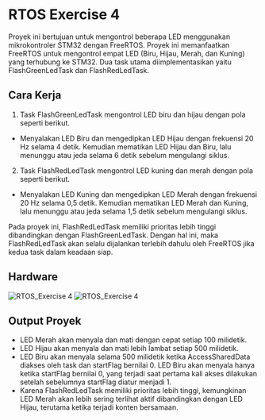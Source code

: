 # RTOS Exercise 4
Proyek ini bertujuan untuk mengontrol beberapa LED menggunakan mikrokontroler STM32 dengan FreeRTOS. Proyek ini memanfaatkan FreeRTOS untuk mengontrol empat LED (Biru, Hijau, Merah, dan Kuning) yang terhubung ke STM32. Dua task utama diimplementasikan yaitu FlashGreenLedTask dan FlashRedLedTask.


## Cara Kerja 
1. Task FlashGreenLedTask mengontrol LED biru dan hijau dengan pola seperti berikut.
- Menyalakan LED Biru dan mengedipkan LED Hijau dengan frekuensi 20 Hz selama 4 detik. Kemudian mematikan LED Hijau dan Biru, lalu menunggu atau jeda selama 6 detik sebelum mengulangi siklus.
2. Task FlashRedLedTask mengontrol LED kuning dan merah dengan pola seperti berikut.
- Menyalakan LED Kuning dan mengedipkan LED Merah dengan frekuensi 20 Hz selama 0,5 detik. Kemudian mematikan LED Merah dan Kuning, lalu menunggu atau jeda selama 1,5 detik sebelum mengulangi siklus.

Pada proyek ini, FlashRedLedTask memiliki prioritas lebih tinggi dibandingkan dengan FlashGreenLedTask. Dengan hal ini, maka FlashRedLedTask akan selalu dijalankan terlebih dahulu oleh FreeRTOS jika kedua task dalam keadaan siap. 


## Hardware 
![RTOS_Exercise 4](https://github.com/user-attachments/assets/cc0972f9-3e15-4d39-934e-4ac2baa23c8f)
![RTOS_Exercise 4](https://github.com/user-attachments/assets/42af9804-6cf5-48b5-8f6d-160158208b5f)


## Output Proyek
- LED Merah akan menyala dan mati dengan cepat setiap 100 milidetik.
- LED Hijau akan menyala dan mati lebih lambat setiap 500 milidetik.
- LED Biru akan menyala selama 500 milidetik ketika AccessSharedData diakses oleh task dan startFlag bernilai 0. LED Biru akan menyala hanya ketika startFlag bernilai 0, yang terjadi saat pertama kali akses dilakukan setelah sebelumnya startFlag diatur menjadi 1. 
- Karena FlashRedLedTask memiliki prioritas lebih tinggi, kemungkinan LED Merah akan lebih sering terlihat aktif dibandingkan dengan LED Hijau, terutama ketika terjadi konten bersamaan.

